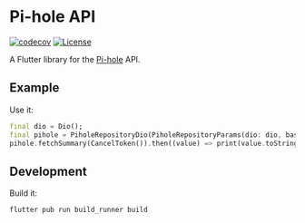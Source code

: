 # Pi-hole API

[![codecov](https://codecov.io/gh/sterrenburg/pihole-api/branch/main/graph/badge.svg?token=1JBFG473VJ)](https://codecov.io/gh/sterrenburg/pihole-api) [![License](https://img.shields.io/badge/License-BSD%203--Clause-blue.svg)](https://opensource.org/licenses/BSD-3-Clause)

A Flutter library for the [Pi-hole]([https://pi-hole.net/) API.

## Example

Use it:

```dart
final dio = Dio();
final pihole = PiholeRepositoryDio(PiholeRepositoryParams(dio: dio, baseUrl: "http://pi.hole", ...));
pihole.fetchSummary(CancelToken()).then((value) => print(value.toString()));
```

## Development

Build it:

```sh
flutter pub run build_runner build
```